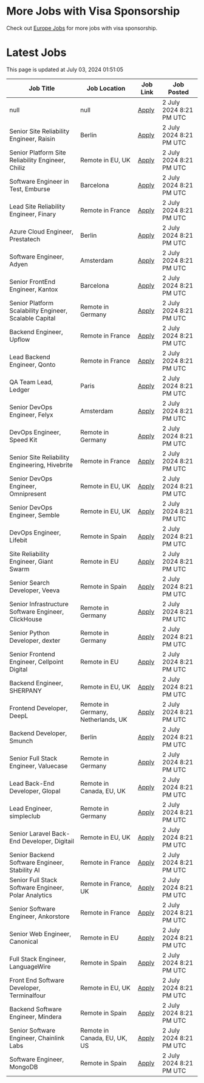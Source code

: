 # More Jobs with Visa Sponsorship

Check out [Europe Jobs](https://github.com/sureshparimi/europejobs#latest-jobs) for more jobs with visa sponsorship.

# Latest Jobs

This page is updated at July 03, 2024 01:51:05

| Job Title | Job Location | Job Link | Job Posted |
| --- | --- | --- | --- |
| null | null | [Apply](null) |  2 July 2024  8:21 PM UTC |
| Senior Site Reliability Engineer, Raisin | Berlin | [Apply](https://raisin.jobs.personio.de/job/870751?language=en&utm_source=Otta) |  2 July 2024  8:21 PM UTC |
| Senior Platform Site Reliability Engineer, Chiliz | Remote in EU, UK | [Apply](https://chiliz.bamboohr.com/careers/268?utm_source=Otta) |  2 July 2024  8:21 PM UTC |
| Software Engineer in Test, Emburse | Barcelona | [Apply](https://jobs.lever.co/emburse/dde91e07-a225-4f07-ab86-49234f5663d3?lever-source=Otta) |  2 July 2024  8:21 PM UTC |
| Lead Site Reliability Engineer, Finary | Remote in France | [Apply](https://jobs.ashbyhq.com/finary/d17a0d99-e6b9-420a-b719-0fa6cb06dfc9?utm_source=Otta) |  2 July 2024  8:21 PM UTC |
| Azure Cloud Engineer, Prestatech | Berlin | [Apply](https://prestatech.viterbit.site/azure-cloud-engineer-7ioLEx0Z0Udo7LBT/?utm_source=Otta) |  2 July 2024  8:21 PM UTC |
| Software Engineer, Adyen | Amsterdam | [Apply](https://boards.greenhouse.io/adyen/jobs/5044061?utm_source=Otta) |  2 July 2024  8:21 PM UTC |
| Senior FrontEnd Engineer, Kantox | Barcelona | [Apply](https://apply.workable.com/kantox/j/1B59A192A0/?utm_source=Otta) |  2 July 2024  8:21 PM UTC |
| Senior Platform Scalability Engineer, Scalable Capital | Remote in Germany | [Apply](https://jobs.smartrecruiters.com/ScalableGmbH/743999918955323--senior-platform-scalability-engineer-m-f-x-onsite-or-remote-in-germany-?utm_source=Otta) |  2 July 2024  8:21 PM UTC |
| Backend Engineer, Upflow | Remote in France | [Apply](https://jobs.ashbyhq.com/upflow/fc951a7e-b037-4e81-99c7-a5dae96c2e54?utm_source=Otta) |  2 July 2024  8:21 PM UTC |
| Lead Backend Engineer, Qonto | Remote in France | [Apply](https://jobs.lever.co/qonto/677eed9c-68b0-4fe2-9f38-34dc75acb990?lever-source=Otta) |  2 July 2024  8:21 PM UTC |
| QA Team Lead, Ledger | Paris | [Apply](https://jobs.lever.co/ledger/7788d186-9653-4d25-87f4-6e5b2340300d?lever-source=Otta) |  2 July 2024  8:21 PM UTC |
| Senior DevOps Engineer, Felyx | Amsterdam | [Apply](https://jobs.smartrecruiters.com/Felyx/743999919423361-senior-devops-engineer-cloud-platform?utm_source=Otta) |  2 July 2024  8:21 PM UTC |
| DevOps Engineer, Speed Kit | Remote in Germany | [Apply](https://join.com/companies/baqend/8665684-devops-engineer-all-genders-remote-or-hamburg?utm_source=Otta) |  2 July 2024  8:21 PM UTC |
| Senior Site Reliability Engineering, Hivebrite | Remote in France | [Apply](https://jobs.lever.co/hivebrite/2d08924a-25c3-47f5-92c2-3cabf9fea96b?lever-source=Otta) |  2 July 2024  8:21 PM UTC |
| Senior DevOps Engineer, Omnipresent | Remote in EU, UK | [Apply](https://www.omnipresent.com/jobs?gh_jid=4197121101&gh_src=51b52a62teu) |  2 July 2024  8:21 PM UTC |
| Senior DevOps Engineer, Semble | Remote in EU, UK | [Apply](https://semble.bamboohr.com/careers/69?utm_source=Otta) |  2 July 2024  8:21 PM UTC |
| DevOps Engineer, Lifebit | Remote in Spain | [Apply](https://apply.workable.com/lifebit-biotech-ltd/j/E6B207C301/?utm_source=Otta) |  2 July 2024  8:21 PM UTC |
| Site Reliability Engineer, Giant Swarm | Remote in EU | [Apply](https://giant-swarm.jobs.personio.de/job/180887?language=en&utm_source=Otta) |  2 July 2024  8:21 PM UTC |
| Senior Search Developer, Veeva | Remote in Spain | [Apply](https://jobs.lever.co/veeva/aafe1a7d-b897-49cc-af19-b0f36e42b319?lever-source=Otta) |  2 July 2024  8:21 PM UTC |
| Senior Infrastructure Software Engineer, ClickHouse | Remote in Germany | [Apply](https://boards.greenhouse.io/clickhouse/jobs/4842567004?utm_source=Otta) |  2 July 2024  8:21 PM UTC |
| Senior Python Developer, dexter | Remote in Germany | [Apply](https://join.com/companies/dexter-health/8637627-senior-python-developer-cloud-and-microservices-remote?utm_source=Otta) |  2 July 2024  8:21 PM UTC |
| Senior Frontend Engineer, Cellpoint Digital | Remote in EU | [Apply](https://cellpointdigital.bamboohr.com/careers/133?utm_source=Otta) |  2 July 2024  8:21 PM UTC |
| Backend Engineer, SHERPANY | Remote in EU, UK | [Apply](https://join.com/companies/sherpany/8624398-backend-engineer-europe-remote?utm_source=Otta) |  2 July 2024  8:21 PM UTC |
| Frontend Developer, DeepL | Remote in Germany, Netherlands, UK | [Apply](https://jobs.deepl.com/o/frontend-developer-fmd-ger-uk-nl-or-pl-4?utm_source=Otta) |  2 July 2024  8:21 PM UTC |
| Backend Developer, Smunch | Berlin | [Apply](https://smunch.jobs.personio.de/job/245013?language=en&utm_source=Otta) |  2 July 2024  8:21 PM UTC |
| Senior Full Stack Engineer, Valuecase | Remote in Germany | [Apply](https://join.com/companies/valuecase/8617078-senior-full-stack-engineer-with-frontend-focus-all-genders?utm_source=Otta) |  2 July 2024  8:21 PM UTC |
| Lead Back-End Developer, Glopal | Remote in Canada, EU, UK | [Apply](https://glopal.bamboohr.com/careers/69?utm_source=Otta) |  2 July 2024  8:21 PM UTC |
| Lead Engineer, simpleclub | Remote in Germany | [Apply](https://simpleclub.pinpointhq.com/en/postings/4e61d7b0-d7e3-4623-8630-b274c6ca4cf3?utm_source=Otta) |  2 July 2024  8:21 PM UTC |
| Senior Laravel Back-End Developer, Digitail | Remote in EU, UK | [Apply](https://digitail.io/?utm_source=otta.com) |  2 July 2024  8:21 PM UTC |
| Senior Backend Software Engineer, Stability AI | Remote in France | [Apply](http://stability.ai/careers?gh_jid=4166152101&utm_source=Otta) |  2 July 2024  8:21 PM UTC |
| Senior Full Stack Software Engineer, Polar Analytics | Remote in France, UK | [Apply](https://jobs.ashbyhq.com/polaranalytics/671fbf44-3b1c-4f73-8e36-8b9f51425a9d?utm_source=Otta) |  2 July 2024  8:21 PM UTC |
| Senior Software Engineer, Ankorstore | Remote in France | [Apply](https://jobs.ashbyhq.com/Ankorstore/4c8d5aba-fbb3-46fb-89d7-dda2c9d4afa0?utm_source=Otta) |  2 July 2024  8:21 PM UTC |
| Senior Web Engineer, Canonical | Remote in EU | [Apply](https://boards.greenhouse.io/canonical/jobs/4417916?utm_source=Otta) |  2 July 2024  8:21 PM UTC |
| Full Stack Engineer, LanguageWire | Remote in Spain | [Apply](https://apply.workable.com/languagewire/j/5CBA056B84/?utm_source=Otta) |  2 July 2024  8:21 PM UTC |
| Front End Software Developer, Terminalfour | Remote in EU, UK | [Apply](https://terminalfour.hirehive.com/job/110716/front-end-software-developer-remote-remote-europe?utm_source=Otta) |  2 July 2024  8:21 PM UTC |
| Backend Software Engineer, Mindera | Remote in Spain | [Apply](https://apply.workable.com/minderacraft/j/BC8AFCC526/?utm_source=Otta) |  2 July 2024  8:21 PM UTC |
| Senior Software Engineer, Chainlink Labs | Remote in Canada, EU, UK, US | [Apply](https://jobs.lever.co/chainlink/24b51d24-e2b5-4f77-a782-a41f3dffd768?lever-source=Otta) |  2 July 2024  8:21 PM UTC |
| Software Engineer, MongoDB | Remote in Spain | [Apply](https://www.mongodb.com/careers/job/?gh_jid=5043254&utm_source=Otta) |  2 July 2024  8:21 PM UTC |
